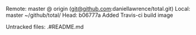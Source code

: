 Remote:   master @ origin (git@github.com:daniellawrence/total.git)
Local:    master ~/github/total/
Head:     b06777a Added Travis-ci build image

Untracked files:
	.#README.md

